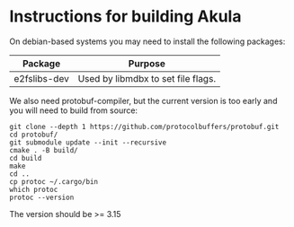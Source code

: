 # Instructions for building Akula

On debian-based systems you may need to install the following packages:

| Package           |  Purpose                                      |
|----------------   |---------------------------------------------  |
| e2fslibs-dev      |  Used by libmdbx to set file flags.           |


We also need protobuf-compiler, but the current version is too early
and you will need to build from source:

```
git clone --depth 1 https://github.com/protocolbuffers/protobuf.git
cd protobuf/
git submodule update --init --recursive
cmake . -B build/
cd build
make
cd ..
cp protoc ~/.cargo/bin
which protoc
protoc --version
```

The version should be >= 3.15
